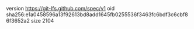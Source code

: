 version https://git-lfs.github.com/spec/v1
oid sha256:e1a0458596a13f92613bd8add1645fb0255536f3463fc6bdf3c6cbf86f3652a2
size 2104
